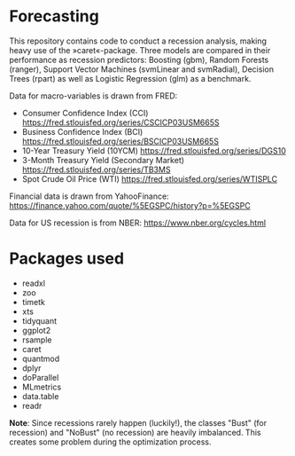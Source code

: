 # Forecasting

This repository contains code to conduct a recession analysis, making heavy use of the »caret«-package. Three models are compared in their performance as recession predictors: Boosting (gbm), Random Forests (ranger), Support Vector Machines (svmLinear and svmRadial), Decision Trees (rpart) as well as Logistic Regression (glm) as a benchmark.

Data for macro-variables is drawn from FRED:
* Consumer Confidence Index (CCI) https://fred.stlouisfed.org/series/CSCICP03USM665S
* Business Confidence Index (BCI) https://fred.stlouisfed.org/series/BSCICP03USM665S
* 10-Year Treasury Yield (10YCM) https://fred.stlouisfed.org/series/DGS10
* 3-Month Treasury Yield (Secondary Market) https://fred.stlouisfed.org/series/TB3MS
* Spot Crude Oil Price (WTI) https://fred.stlouisfed.org/series/WTISPLC

Financial data is drawn from YahooFinance:
https://finance.yahoo.com/quote/%5EGSPC/history?p=%5EGSPC

Data for US recession is from NBER:
https://www.nber.org/cycles.html

# Packages used 
* readxl
* zoo
* timetk
* xts
* tidyquant
* ggplot2
* rsample
* caret
* quantmod
* dplyr
* doParallel
* MLmetrics
* data.table
* readr

**Note**: Since recessions rarely happen (luckily!), the classes "Bust" (for recession) and "NoBust" (no recession) are heavily imbalanced. This creates some problem during the optimization process. 

